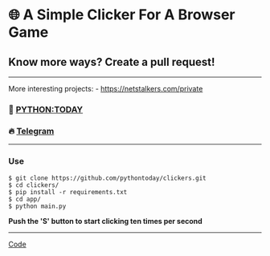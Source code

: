 # 🌐 A Simple Clicker For A Browser Game
## Know more ways? Create a pull request!
---
More interesting projects: - https://netstalkers.com/private

### 🎥 [PYTHON:TODAY](https://www.youtube.com/c/PythonToday/videos)
### 🔥 [Telegram](https://t.me/python2day)
---

### Use
```
$ git clone https://github.com/pythontoday/clickers.git
$ cd clickers/
$ pip install -r requirements.txt
$ cd app/
$ python main.py
```
**Push the 'S' button to start clicking ten times per second**

---

[Code](https://github.com/pythontoday/clickers)